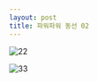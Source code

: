 ```yaml
---
layout: post
title: 파워파워 동선 02
---
```

<head>
<meta http-equiv="refresh" content="30">
</head>

![22](https://user-images.githubusercontent.com/82706829/115133501-abc50180-a043-11eb-9db4-c5de020756a5.jpg)

![33](https://user-images.githubusercontent.com/82706829/115133502-ad8ec500-a043-11eb-925d-984e24a7d449.jpg)

